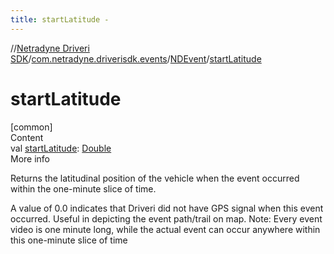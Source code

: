 ```yaml
---
title: startLatitude -
---
```

//[Netradyne Driveri SDK](../../index.md)/[com.netradyne.driverisdk.events](../index.md)/[NDEvent](index.md)/[startLatitude](start-latitude.md)



# startLatitude  
[common]  
Content  
val [startLatitude](start-latitude.md): [Double](https://kotlinlang.org/api/latest/jvm/stdlib/kotlin/-double/index.html)  
More info  


Returns the latitudinal position of the vehicle when the event occurred within the one-minute slice of time.



A value of 0.0 indicates that Driveri did not have GPS signal when this event occurred. Useful in depicting the event path/trail on map. Note: Every event video is one minute long, while the actual event can occur anywhere within this one-minute slice of time

  



